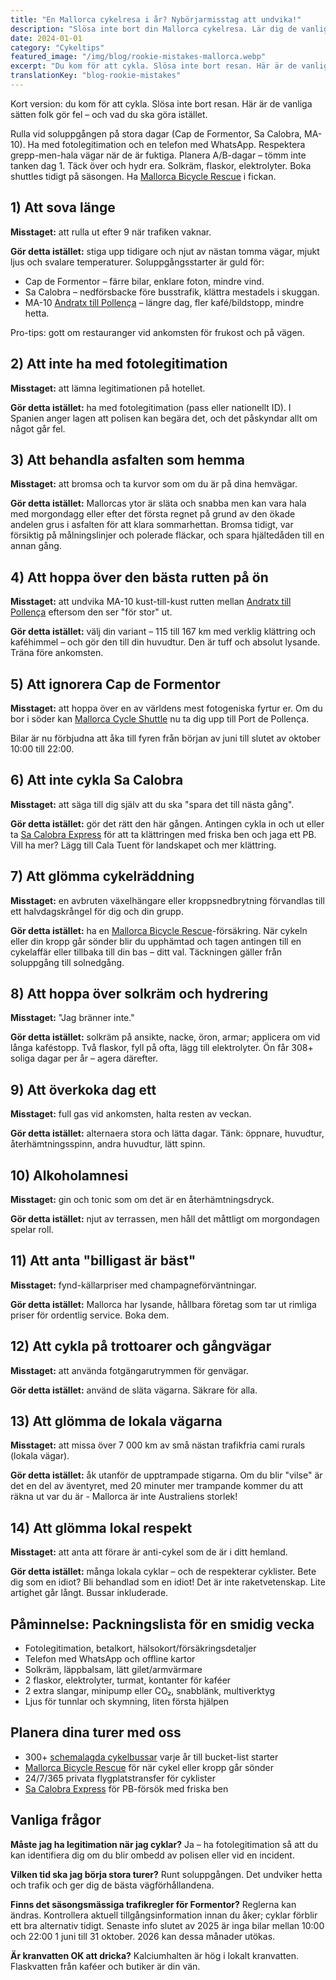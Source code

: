 ```yaml
---
title: "En Mallorca cykelresa i år? Nybörjarmisstag att undvika!"
description: "Slösa inte bort din Mallorca cykelresa. Lär dig de vanliga nybörjarmistagen och vad du ska göra istället – från soluppgångsst arter till viktig utrustning och lokal etikett."
date: 2024-01-01
category: "Cykeltips"
featured_image: "/img/blog/rookie-mistakes-mallorca.webp"
excerpt: "Du kom för att cykla. Slösa inte bort resan. Här är de vanliga sätten folk gör fel – och vad du ska göra istället."
translationKey: "blog-rookie-mistakes"
---
```


Kort version: du kom för att cykla. Slösa inte bort resan. Här är de vanliga sätten folk gör fel – och vad du ska göra istället.

Rulla vid soluppgången på stora dagar (Cap de Formentor, Sa Calobra, MA-10).
Ha med fotolegitimation och en telefon med WhatsApp.
Respektera grepp-men-hala vägar när de är fuktiga.
Planera A/B-dagar – tömm inte tanken dag 1.
Täck över och hydr era. Solkräm, flaskor, elektrolyter.
Boka shuttles tidigt på säsongen. Ha <a href="https://mallorcacycleshuttle.company.site/products/Rescue-&-Recovery-c15728236" target="_blank">Mallorca Bicycle Rescue</a> i fickan.

## 1) Att sova länge
**Misstaget:** att rulla ut efter 9 när trafiken vaknar.

**Gör detta istället:** stiga upp tidigare och njut av nästan tomma vägar, mjukt ljus och svalare temperaturer. Soluppgångsstarter är guld för:

- Cap de Formentor – färre bilar, enklare foton, mindre vind.
- Sa Calobra – nedförsbacke före busstrafik, klättra mestadels i skuggan.
- MA-10 <a href="/en/bike-shuttle/andratx-pollenca-guide/" target="_blank">Andratx till Pollença</a> – längre dag, fler kafé/bildstopp, mindre hetta.

Pro-tips: gott om restauranger vid ankomsten för frukost och på vägen.

## 2) Att inte ha med fotolegitimation
**Misstaget:** att lämna legitimationen på hotellet.

**Gör detta istället:** ha med fotolegitimation (pass eller nationellt ID). I Spanien anger lagen att polisen kan begära det, och det påskyndar allt om något går fel.

## 3) Att behandla asfalten som hemma
**Misstaget:** att bromsa och ta kurvor som om du är på dina hemvägar.

**Gör detta istället:** Mallorcas ytor är släta och snabba men kan vara hala med morgondagg eller efter det första regnet på grund av den ökade andelen grus i asfalten för att klara sommarhettan. Bromsa tidigt, var försiktig på målningslinjer och polerade fläckar, och spara hjältedåden till en annan gång.

## 4) Att hoppa över den bästa rutten på ön
**Misstaget:** att undvika MA-10 kust-till-kust rutten mellan <a href="/en/bike-shuttle/andratx-pollenca-guide/" target="_blank">Andratx till Pollença</a> eftersom den ser "för stor" ut.

**Gör detta istället:** välj din variant – 115 till 167 km med verklig klättring och kaféhimmel – och gör den till din huvudtur. Den är tuff och absolut lysande. Träna före ankomsten.

## 5) Att ignorera Cap de Formentor
**Misstaget:** att hoppa över en av världens mest fotogeniska fyrtur er. Om du bor i söder kan <a href="https://mallorcacycleshuttle.company.site/products/Scheduled-Bike-Buses-c15728235" target="_blank">Mallorca Cycle Shuttle</a> nu ta dig upp till Port de Pollença.

Bilar är nu förbjudna att åka till fyren från början av juni till slutet av oktober 10:00 till 22:00.

## 6) Att inte cykla Sa Calobra
**Misstaget:** att säga till dig själv att du ska "spara det till nästa gång".

**Gör detta istället:** gör det rätt den här gången. Antingen cykla in och ut eller ta <a href="https://mallorcacycleshuttle.company.site/products/Scheduled-Bike-Buses-c15728235" target="_blank">Sa Calobra Express</a> för att ta klättringen med friska ben och jaga ett PB. Vill ha mer? Lägg till Cala Tuent för landskapet och mer klättring.

## 7) Att glömma cykelräddning
**Misstaget:** en avbruten växelhängare eller kroppsnedbrytning förvandlas till ett halvdagskrångel för dig och din grupp.

**Gör detta istället:** ha en <a href="https://mallorcacycleshuttle.company.site/products/Rescue-&-Recovery-c15728236" target="_blank">Mallorca Bicycle Rescue</a>-försäkring. När cykeln eller din kropp går sönder blir du upphämtad och tagen antingen till en cykelaffär eller tillbaka till din bas – ditt val. Täckningen gäller från soluppgång till solnedgång.

## 8) Att hoppa över solkräm och hydrering
**Misstaget:** "Jag bränner inte."

**Gör detta istället:** solkräm på ansikte, nacke, öron, armar; applicera om vid långa kaféstopp. Två flaskor, fyll på ofta, lägg till elektrolyter. Ön får 308+ soliga dagar per år – agera därefter.

## 9) Att överkoka dag ett
**Misstaget:** full gas vid ankomsten, halta resten av veckan.

**Gör detta istället:** alternaera stora och lätta dagar. Tänk: öppnare, huvudtur, återhämtningsspinn, andra huvudtur, lätt spinn.

## 10) Alkoholamnesi
**Misstaget:** gin och tonic som om det är en återhämtningsdryck.

**Gör detta istället:** njut av terrassen, men håll det måttligt om morgondagen spelar roll.

## 11) Att anta "billigast är bäst"
**Misstaget:** fynd-källarpriser med champagneförväntningar.

**Gör detta istället:** Mallorca har lysande, hållbara företag som tar ut rimliga priser för ordentlig service. Boka dem.

## 12) Att cykla på trottoarer och gångvägar
**Misstaget:** att använda fotgängarutrymmen för genvägar.

**Gör detta istället:** använd de släta vägarna. Säkrare för alla.

## 13) Att glömma de lokala vägarna
**Misstaget:** att missa över 7 000 km av små nästan trafikfria cami rurals (lokala vägar).

**Gör detta istället:** åk utanför de upptrampade stigarna. Om du blir "vilse" är det en del av äventyret, med 20 minuter mer trampande kommer du att räkna ut var du är - Mallorca är inte Australiens storlek!

## 14) Att glömma lokal respekt
**Misstaget:** att anta att förare är anti-cykel som de är i ditt hemland.

**Gör detta istället:** många lokala cyklar – och de respekterar cyklister. Bete dig som en idiot? Bli behandlad som en idiot! Det är inte raketvetenskap. Lite artighet går långt. Bussar inkluderade.

## Påminnelse: Packningslista för en smidig vecka
- Fotolegitimation, betalkort, hälsokort/försäkringsdetaljer
- Telefon med WhatsApp och offline kartor
- Solkräm, läppbalsam, lätt gilet/armvärmare
- 2 flaskor, elektrolyter, turmat, kontanter för kaféer
- 2 extra slangar, minipump eller CO₂, snabblänk, multiverktyg
- Ljus för tunnlar och skymning, liten första hjälpen

## Planera dina turer med oss
- 300+ <a href="https://mallorcacycleshuttle.company.site/products/Scheduled-Bike-Buses-c15728235" target="_blank">schemalagda cykelbussar</a> varje år till bucket-list starter
- <a href="https://mallorcacycleshuttle.company.site/products/Rescue-&-Recovery-c15728236" target="_blank">Mallorca Bicycle Rescue</a> för när cykel eller kropp går sönder
- 24/7/365 privata flygplatstransfer för cyklister
- <a href="https://mallorcacycleshuttle.company.site/products/Scheduled-Bike-Buses-c15728235" target="_blank">Sa Calobra Express</a> för PB-försök med friska ben

## Vanliga frågor

**Måste jag ha legitimation när jag cyklar?**
Ja – ha fotolegitimation så att du kan identifiera dig om du blir ombedd av polisen eller vid en incident.

**Vilken tid ska jag börja stora turer?**
Runt soluppgången. Det undviker hetta och trafik och ger dig de bästa vägförhållandena.

**Finns det säsongsmässiga trafikregler för Formentor?**
Reglerna kan ändras. Kontrollera aktuell tillgångsinformation innan du åker; cyklar förblir ett bra alternativ tidigt. Senaste info slutet av 2025 är inga bilar mellan 10:00 och 22:00 1 juni till 31 oktober. 2026 kan dessa månader utökas.

**Är kranvatten OK att dricka?**
Kalciumhalten är hög i lokalt kranvatten. Flaskvatten från kaféer och butiker är din vän.
